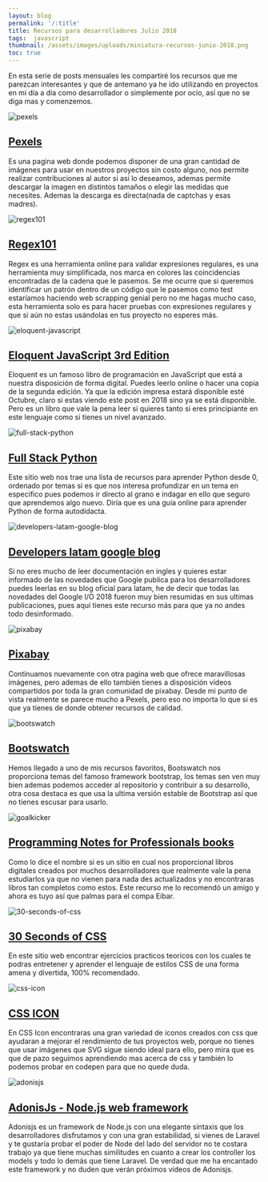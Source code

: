 ```yaml
---
layout: blog
permalink: '/:title'
title: Recursos para desarrolladores Julio 2018
tags:  javascript
thumbnail: /assets/images/uploads/miniatura-recursos-junio-2018.png
toc: true
---
```

En esta serie de posts mensuales les compartiré los recursos que me parezcan interesantes y que de antemano ya he ido utilizando en proyectos en mi día a día como desarrollador o simplemente por ocio, así que no se diga mas y comenzemos.

![pexels](/assets/images/uploads/pexels.JPG)

## [Pexels](https://www.pexels.com)

Es una pagina web donde podemos disponer de una gran cantidad de imágenes para usar en nuestros proyectos sin costo alguno, nos permite realizar contribuciones al autor si así lo deseamos, ademas permite descargar la imagen en distintos tamaños o elegir las medidas que necesites. Ademas la descarga es directa(nada de captchas y esas madres).

![regex101](/assets/images/uploads/regex101.jpg)

## [Regex101](https://regex101.com)

Regex es una herramienta online para validar expresiones regulares, es una herramienta muy simplificada, nos marca en colores las coincidencias encontradas de la cadena que le pasemos. Se me ocurre que si queremos identificar un patrón dentro de un código que le pasemos como test estaríamos haciendo web scrapping genial pero no me hagas mucho caso, esta herramienta solo es para hacer pruebas con expresiones regulares y que si aún no estas usándolas en tus proyecto no esperes más.

![eloquent-javascript](/assets/images/uploads/eloquent-javascript.jpg)

## [Eloquent JavaScript 3rd Edition](https://eloquentjavascript.net)

Eloquent es un famoso libro de programación en JavaScript que está a nuestra disposición de forma digital. Puedes leerlo online o hacer una copia de la segunda edición. Ya que la edición impresa estará disponible esté Octubre, claro si estas viendo este post en 2018 sino ya se está disponible. Pero es un libro que vale la pena leer si quieres tanto si eres principiante en este lenguaje como si tienes un nivel avanzado.

![full-stack-python](/assets/images/uploads/full-stack-python.JPG)

## [Full Stack Python](https://www.fullstackpython.com)

Este sitio web nos trae una lista de recursos para aprender Python desde 0, ordenado por temas si es que nos interesa profundizar en un tema en  especifico pues podemos ir directo al grano e indagar en ello que seguro que aprendemos algo nuevo. Diría que es una guía online para aprender Python de forma autodidacta.

![developers-latam-google-blog](/assets/images/uploads/developers-latam-google-blog.JPG)

## [Developers latam google blog](https://developers-latam.googleblog.com)

Si no eres mucho de leer documentación en ingles y quieres estar informado de las novedades que Google publica para los desarrolladores puedes leerlas en su blog oficial para latam, he de decir que todas las novedades del Google I/O 2018 fueron muy bien resumidas en sus ultimas publicaciones, pues aquí tienes este recurso más para que ya no andes todo desinformado.

![pixabay](/assets/images/uploads/pixabay.JPG)

## [Pixabay](https://pixabay.com)

Continuamos nuevamente con otra pagina web que ofrece maravillosas imágenes, pero ademas de ello también tienes a disposición vídeos compartidos por toda la gran comunidad de pixabay. Desde mi punto de vista realmente se parece mucho a Pexels, pero eso no importa lo que si es que ya tienes de donde obtener recursos de calidad.

![bootswatch](/assets/images/uploads/bootswatch.JPG)

## [Bootswatch](https://bootswatch.com/)

Hemos llegado a uno de mis recursos favoritos, Bootswatch nos proporciona temas del famoso framework bootstrap, los temas sen ven muy bien ademas podemos acceder al repositorio y contribuir a su desarrollo, otra cosa destaca es que usa la ultima versión estable de Bootstrap así que no tienes escusar para usarlo.

![goalkicker](/assets/images/uploads/goalkicker.JPG)

## [Programming Notes for Professionals books](https://goalkicker.com)

Como lo dice el nombre si es un sitio en cual nos proporcional libros digitales creados por muchos desarrolladores que realmente vale la pena estudiarlos ya que no vienen para nada des actualizados y no encontraras libros tan completos como estos. Este recurso me lo recomendó un amigo y ahora es tuyo así que palmas para el compa Eibar.

![30-seconds-of-css](/assets/images/uploads/30-seconds-of-css.JPG)

## [30 Seconds of **CSS**](https://atomiks.github.io/30-seconds-of-css)

En este sitio web encontrar ejercicios practicos teoricos con los cuales te podras entretener y aprender el lenguaje de estilos CSS de una forma amena y divertida, 100% recomendado.

![css-icon](/assets/images/uploads/css-icon.JPG)

## [CSS ICON](http://cssicon.space)

En CSS Icon encontraras una gran variedad de iconos creados con css que ayudaran a mejorar el rendimiento de tus proyectos web, porque no tienes que usar imágenes que SVG sigue siendo ideal para ello, pero mira que es que de pazo seguimos aprendiendo mas acerca de css y también lo podemos probar en codepen para que no quede duda.

![adonisjs](/assets/images/uploads/adonisjs.JPG)

## [AdonisJs - Node.js  web framework](https://www.adonisjs.com)

Adonisjs es un framework de Node.js con una elegante sintaxis que los desarrolladores disfrutamos y con una gran estabilidad, si vienes de Laravel y te gustaría probar el poder de Node del lado del servidor no te costara trabajo ya que tiene muchas similitudes en cuanto a crear los controller los models y todo lo demás que tiene Laravel. De verdad que me ha encantado este framework y no duden que verán próximos vídeos de Adonisjs.
